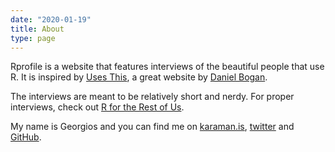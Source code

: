 ```yaml
---
date: "2020-01-19"
title: About
type: page
---
```


Rprofile is a website that features interviews of the beautiful people that use R. It is inspired by [Uses This](https://usesthis.com), a great website by [Daniel Bogan](https://waferbaby.com/).  

The interviews are meant to be relatively short and nerdy. For proper interviews, check out [R for the Rest of Us](https://rfortherestofus.com/category/my-r-journey/).

My name is Georgios and you can find me on [karaman.is](https://karaman.is/), [twitter](https://twitter.com/geokaramanis) and [GitHub](https://github.com/gkaramanis/Rprofile_net).